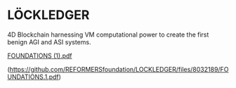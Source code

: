 # LÖCKLEDGER
4D Blockchain harnessing VM computational power to create the first benign AGI and ASI systems.





[FOUNDATIONS (1).pdf](https://github.com/REFORMERSfoundation/LOCKLEDGER/files/8032189/FOUNDATIONS.1.pdf)

(https://github.com/REFORMERSfoundation/LOCKLEDGER/files/8032189/FOUNDATIONS.1.pdf)
